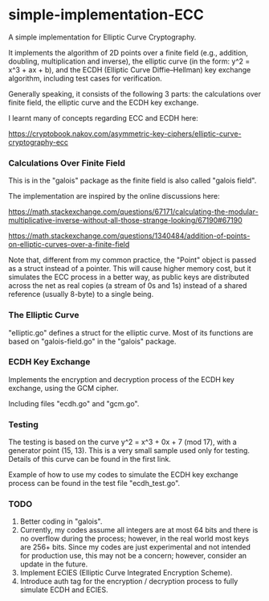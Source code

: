 # simple-implementation-ECC


 A simple implementation for Elliptic Curve Cryptography. 
 

It implements the algorithm of 2D points over a finite field
(e.g., addition, doubling, multiplication and inverse),
the elliptic curve (in the form: y^2 = x^3 + ax + b), and the ECDH
(Elliptic Curve Diffie–Hellman) key exchange algorithm, including 
test cases for verification.

Generally speaking, it consists of the following 3 parts: 
the calculations over finite field, the elliptic curve and the 
ECDH key exchange.


I learnt many of concepts regarding ECC and ECDH here:


https://cryptobook.nakov.com/asymmetric-key-ciphers/elliptic-curve-cryptography-ecc


### Calculations Over Finite Field
This is in the "galois" package as the finite field is also called "galois field".


The implementation are inspired by the online discussions here:


https://math.stackexchange.com/questions/67171/calculating-the-modular-multiplicative-inverse-without-all-those-strange-looking/67190#67190


https://math.stackexchange.com/questions/1340484/addition-of-points-on-elliptic-curves-over-a-finite-field


Note that, different from my common practice, the "Point" object is passed as a struct
instead of a pointer. This will cause higher memory cost, but it simulates the ECC 
process in a better way, as public keys are distributed across the net as real copies 
(a stream of 0s and 1s) instead of a shared reference (usually 8-byte) to a single being.


### The Elliptic Curve


"elliptic.go" defines a struct for the elliptic curve. Most of its functions are 
based on "galois-field.go" in the "galois" package.


### ECDH Key Exchange


Implements the encryption and decryption process of the ECDH key exchange, using
the GCM cipher.


Including files "ecdh.go" and "gcm.go".


### Testing


The testing is based on the curve y^2 = x^3 + 0x + 7 (mod 17), with a generator
point (15, 13). This is a very small sample used only for testing. Details of this curve
can be found in the first link.


Example of how to use my codes to simulate the ECDH key exchange process can be
found in the test file "ecdh_test.go".


### TODO


1. Better coding in "galois".
2. Currently, my codes assume all integers are at most 64 bits and there is 
no overflow during the process; however, in the real world most keys are 256+
bits. Since my codes are just experimental and not intended for production use,
this may not be a concern; however, consider an update in the future.
3. Implement ECIES (Elliptic Curve Integrated Encryption Scheme).
4. Introduce auth tag for the encryption / decryption process to fully simulate
ECDH and ECIES.


